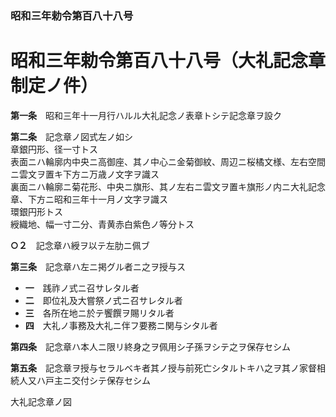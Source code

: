 ### 昭和三年勅令第百八十八号  
# 昭和三年勅令第百八十八号（大礼記念章制定ノ件）  
  
**第一条**　昭和三年十一月行ハルル大礼記念ノ表章トシテ記念章ヲ設ク  
  
**第二条**　記念章ノ図式左ノ如シ  
章銀円形、径一寸トス  
表面ニハ輪廓内中央ニ高御座、其ノ中心ニ金菊御紋、周辺ニ桜橘文様、左右空間ニ雲文ヲ置キ下方ニ万歳ノ文字ヲ識ス  
裏面ニハ輪廓ニ菊花形、中央ニ旗形、其ノ左右ニ雲文ヲ置キ旗形ノ内ニ大礼記念章、下方ニ昭和三年十一月ノ文字ヲ識ス  
環銀円形トス  
綬織地、幅一寸二分、青黄赤白紫色ノ等分トス  
  
**○２**　記念章ハ綬ヲ以テ左肋ニ佩ブ  
  
**第三条**　記念章ハ左ニ掲グル者ニ之ヲ授与ス  
* **一**　践祚ノ式ニ召サレタル者  
* **二**　即位礼及大嘗祭ノ式ニ召サレタル者  
* **三**　各所在地ニ於テ饗饌ヲ賜リタル者  
* **四**　大礼ノ事務及大礼ニ伴フ要務ニ関与シタル者  
  
**第四条**　記念章ハ本人ニ限リ終身之ヲ佩用シ子孫ヲシテ之ヲ保存セシム  
  
**第五条**　記念章ヲ授与セラルベキ者其ノ授与前死亡シタルトキハ之ヲ其ノ家督相続人又ハ戸主ニ交付シテ保存セシム  
  
大礼記念章ノ図
          
        